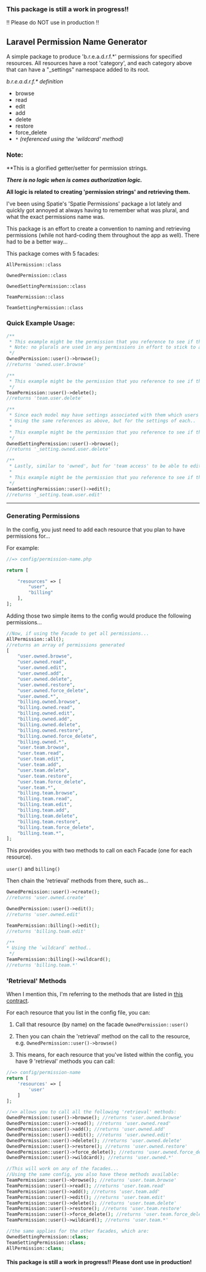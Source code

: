 ### This package is still a work in progress!! 
!! Please do NOT use in production !!

## Laravel Permission Name Generator

A simple package to produce 'b.r.e.a.d.r.f.*' permissions for specified resources. All resources have a root 'category', and each category above that can have a "_settings" namespace added to its root.

_b.r.e.a.d.r.f.* definition_
- browse
- read
- edit
- add
- delete
- restore
- force_delete
- `*` _(referenced using the 'wildcard' method)_

### Note:
**This is a glorified getter/setter for permission strings. 

**_There is no logic when is comes authorization logic._**

**All logic is related to creating 'permission strings' and retrieving them.**

I've been using Spatie's 'Spatie Permissions' package a lot lately and quickly got annoyed at always having to remember what was plural, and what the exact permissions name was. 

This package is an effort to create a convention to naming and retrieving permissions (while not hard-coding them throughout the app as well). 
There had to be a better way...

This package comes with 5 facades:

`AllPermission::class`

`OwnedPermission::class`

`OwnedSettingPermission::class`

`TeamPermission::class`

`TeamSettingPermission::class`

### Quick Example Usage:
```php
/**
 * This example might be the permission that you reference to see if the current user can browse their own users within the application
 * Note: no plurals are used in any permissions in effort to stick to a convention
 */
OwnedPermission::user()->browse(); 
//returns 'owned.user.browse'
```

```php
/**
 * This example might be the permission that you reference to see if the current user has 'team access' to delete users
 */
TeamPermission::user()->delete(); 
//returns 'team.user.delete'
```

```php
/**
 * Since each model may have settings associated with them which users may/may not have access to, I've added the same type of logic but prepended '_setting.*' to them.
 * Using the same references as above, but for the settings of each..
 * 
 * This example might be the permission that you reference to see if the current user can browse the settings for "their user's"  within the application
 */
OwnedSettingPermission::user()->browse(); 
//returns '_setting.owned.user.delete'
```

```php
/**
 * Lastly, similar to 'owned', but for 'team access' to be able to edit settings for the current user's users'. 
 * 
 * This example might be the permission that you reference to see if the current user can browse the settings for "their user's"  within the application
 */
TeamSettingPermission::user()->edit(); 
//returns '_setting.team.user.edit'
```


---

### Generating Permissions

In the config, you just need to add each resource that you plan to have permissions for...

For example:

```php
//=> config/permission-name.php

return [

    "resources" => [
        "user",
        "billing"
    ],
];
```

Adding those two simple items to the config would produce the following permissions...
```php
//Now, if using the Facade to get all permissions...
AllPermission::all();
//returns an array of permissions generated 
[
    "user.owned.browse",
    "user.owned.read",
    "user.owned.edit",
    "user.owned.add",
    "user.owned.delete",
    "user.owned.restore",
    "user.owned.force_delete",
    "user.owned.*",
    "billing.owned.browse",
    "billing.owned.read",
    "billing.owned.edit",
    "billing.owned.add",
    "billing.owned.delete",
    "billing.owned.restore",
    "billing.owned.force_delete",
    "billing.owned.*",
    "user.team.browse",
    "user.team.read",
    "user.team.edit",
    "user.team.add",
    "user.team.delete",
    "user.team.restore",
    "user.team.force_delete",
    "user.team.*",
    "billing.team.browse",
    "billing.team.read",
    "billing.team.edit",
    "billing.team.add",
    "billing.team.delete",
    "billing.team.restore",
    "billing.team.force_delete",
    "billing.team.*",
];
```

This provides you with two methods to call on each Facade (one for each resource).

`user()`
and 
`billing()`

Then chain the 'retrieval' methods from there, such as...
```php
OwnedPermission::user()->create();
//returns 'user.owned.create'

OwnedPermission::user()->edit();
//returns 'user.owned.edit'

TeamPermission::billing()->edit();
//returns 'billing.team.edit'

/**
* Using the `wildcard` method..
 */
TeamPermission::billing()->wildcard();
//returns 'billing.team.*'
```

### 'Retrieval' Methods
When I mention this, I'm referring to the methods that are listed in [this contract](https://github.com/Sourcefli/laravel-permission-name-generator/blob/main/src/Contracts/RetrievesPermissions.php).

For each resource that you list in the config file, you can:

1. Call that resource (by name) on the facade
`OwnedPermission::user()`
   
2. Then you can chain the 'retrieval' method on the call to the resource, e.g.
`OwnedPermission::user()->browse()`

3. This means, for each resource that you've listed within the config, you have 9 'retrieval' methods you can call:
```php
//=> config/permission-name
return [
    'resources' => [
        'user'
    ]
];

//=> allows you to call all the following 'retrieval' methods:
OwnedPermission::user()->browse(); //returns 'user.owned.browse'
OwnedPermission::user()->read(); //returns 'user.owned.read'
OwnedPermission::user()->add(); //returns 'user.owned.add'
OwnedPermission::user()->edit(); //returns 'user.owned.edit'
OwnedPermission::user()->delete(); //returns 'user.owned.delete'
OwnedPermission::user()->restore(); //returns 'user.owned.restore'
OwnedPermission::user()->force_delete(); //returns 'user.owned.force_delete'
OwnedPermission::user()->wildcard(); //returns 'user.owned.*'

//This will work on any of the facades...
//Using the same config, you also have these methods available:
TeamPermission::user()->browse(); //returns 'user.team.browse'
TeamPermission::user()->read(); //returns 'user.team.read'
TeamPermission::user()->add(); //returns 'user.team.add'
TeamPermission::user()->edit(); //returns 'user.team.edit'
TeamPermission::user()->delete(); //returns 'user.team.delete'
TeamPermission::user()->restore(); //returns 'user.team.restore'
TeamPermission::user()->force_delete(); //returns 'user.team.force_delete'
TeamPermission::user()->wildcard(); //returns 'user.team.*'

//the same applies for the other facades, which are:
OwnedSettingPermission::class;
TeamSettingPermission::class;
AllPermission::class;
```


#### This package is still a work in progress!! Please dont use in production!